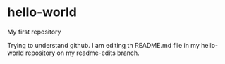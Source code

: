 # hello-world
My first repository

Trying to understand github. I am editing th README.md file in my hello-world repository on my readme-edits branch.
